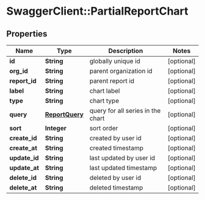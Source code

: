 # SwaggerClient::PartialReportChart

## Properties
Name | Type | Description | Notes
------------ | ------------- | ------------- | -------------
**id** | **String** | globally unique id | [optional] 
**org_id** | **String** | parent organization id | [optional] 
**report_id** | **String** | parent report id | [optional] 
**label** | **String** | chart label | [optional] 
**type** | **String** | chart type | [optional] 
**query** | [**ReportQuery**](ReportQuery.md) | query for all series in the chart | [optional] 
**sort** | **Integer** | sort order | [optional] 
**create_id** | **String** | created by user id | [optional] 
**create_at** | **String** | created timestamp | [optional] 
**update_id** | **String** | last updated by user id | [optional] 
**update_at** | **String** | last updated timestamp | [optional] 
**delete_id** | **String** | deleted by user id | [optional] 
**delete_at** | **String** | deleted timestamp | [optional] 


